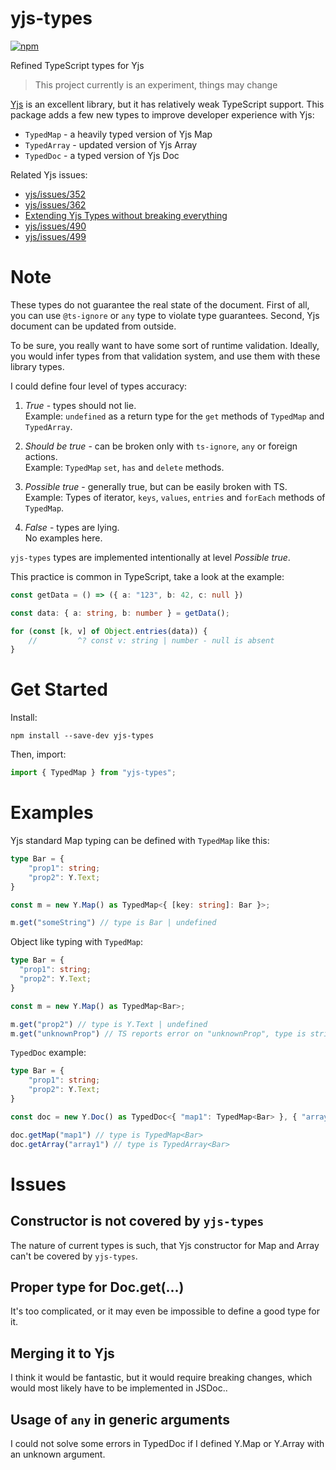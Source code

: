 # yjs-types

[![npm](https://img.shields.io/npm/v/yjs-types)](https://www.npmjs.com/package/yjs-types)

Refined TypeScript types for Yjs

> This project currently is an experiment, things may change

[Yjs](https://github.com/yjs/yjs) is an excellent library, but it has relatively weak TypeScript support.
This package adds a few new types to improve developer experience with Yjs:
- `TypedMap` - a heavily typed version of Yjs Map
- `TypedArray` - updated version of Yjs Array
- `TypedDoc` - a typed version of Yjs Doc 

Related Yjs issues:
- [yjs/issues/352](https://github.com/yjs/yjs/issues/352)
- [yjs/issues/362](https://github.com/yjs/yjs/issues/362)
- [Extending Yjs Types without breaking everything](https://discuss.yjs.dev/t/extending-yjs-types-without-breaking-everything/769/1)
- [yjs/issues/490](https://github.com/yjs/yjs/issues/490)
- [yjs/issues/499](https://github.com/yjs/yjs/issues/499)

# Note

These types do not guarantee the real state of the document. First of all, you can use `@ts-ignore` or `any` type
to violate type guarantees. Second, Yjs document can be updated from outside.

To be sure, you really want to have some sort of runtime validation. Ideally, you would infer types from that
validation system, and use them with these library types.

I could define four level of types accuracy:

1. _True_ - types should not lie.  
Example: `undefined` as a return type for the `get` methods of `TypedMap` and `TypedArray`.

2. _Should be true_ - can be broken only with `ts-ignore`, `any` or foreign actions.  
Example: `TypedMap` `set`, `has` and `delete` methods.

3. _Possible true_ - generally true, but can be easily broken with TS.  
Example: Types of iterator, `keys`, `values`, `entries` and `forEach` methods of `TypedMap`.

4. _False_ - types are lying.  
No examples here.

`yjs-types` types are implemented intentionally at level _Possible true_.

This practice is common in TypeScript, take a look at the example:
```typescript
const getData = () => ({ a: "123", b: 42, c: null })

const data: { a: string, b: number } = getData();

for (const [k, v] of Object.entries(data)) {
    //         ^? const v: string | number - null is absent
}
```

# Get Started

Install:
```
npm install --save-dev yjs-types
```

Then, import:

```typescript
import { TypedMap } from "yjs-types";
```

# Examples

Yjs standard Map typing can be defined with `TypedMap` like this:
```typescript
type Bar = {
    "prop1": string;
    "prop2": Y.Text;
}

const m = new Y.Map() as TypedMap<{ [key: string]: Bar }>;

m.get("someString") // type is Bar | undefined
```

Object like typing with `TypedMap`:
```typescript
type Bar = {
  "prop1": string;
  "prop2": Y.Text;
}

const m = new Y.Map() as TypedMap<Bar>;

m.get("prop2") // type is Y.Text | undefined
m.get("unknownProp") // TS reports error on "unknownProp", type is string | Y.Text | undefined
```

`TypedDoc` example:
```typescript
type Bar = {
    "prop1": string;
    "prop2": Y.Text;
}

const doc = new Y.Doc() as TypedDoc<{ "map1": TypedMap<Bar> }, { "array1": TypedArray<Bar> }>;

doc.getMap("map1") // type is TypedMap<Bar>
doc.getArray("array1") // type is TypedArray<Bar>
```

# Issues

## Constructor is not covered by `yjs-types`

The nature of current types is such, that Yjs constructor for Map and Array can't be covered by `yjs-types`.

## Proper type for Doc.get(...)

It's too complicated, or it may even be impossible to define a good type for it.

## Merging it to Yjs

I think it would be fantastic, but it would require breaking changes, which would most likely have to be implemented in JSDoc..

## Usage of `any` in generic arguments

I could not solve some errors in TypedDoc if I defined Y.Map or Y.Array with an unknown argument.
